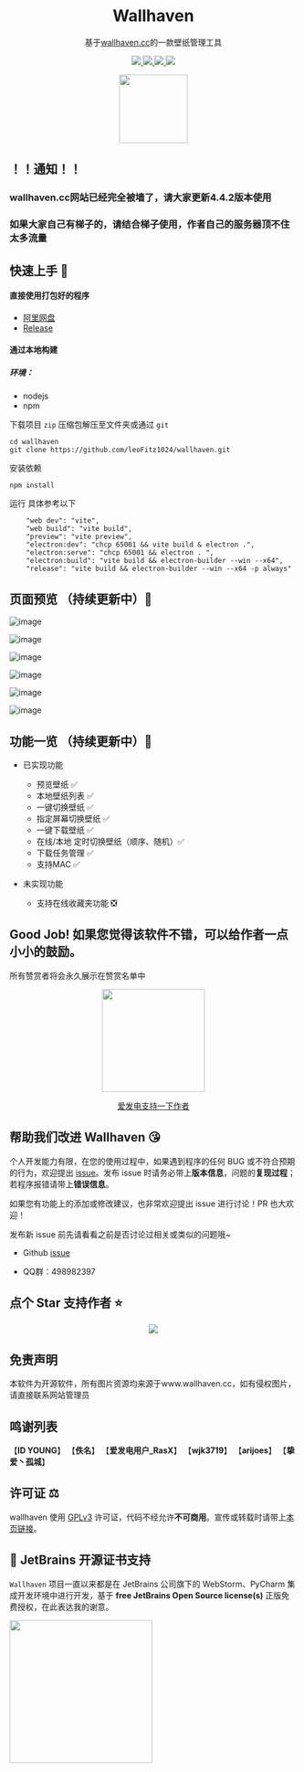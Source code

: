 <h1 align='center'>
  Wallhaven
</h1>

<p align='center'>
  基于<a href="https://wallhaven.cc">wallhaven.cc</a>的一款壁纸管理工具
</p>

<p align='center'>
  <a href="https://github.com/leoFitz1024/wallhaven/blob/master-4.0.0/LICENSE">
    <img src="https://img.shields.io/github/license/leoFitz1024/wallhaven?style=flat&label=License">
  </a>
  <a href="https://github.com/leoFitz1024/wallhaven/forks">
    <img src="https://img.shields.io/github/forks/leoFitz1024/wallhaven?style=flat&label=Forks">
  </a>
  <a href="https://github.com/leoFitz1024/wallhaven/stargazers">
    <img src="https://img.shields.io/github/stars/leoFitz1024/wallhaven?style=flat&label=Stars">
  </a>
  <a href="https://github.com/leoFitz1024/wallhaven/releases">
    <img src="https://img.shields.io/github/downloads/leoFitz1024/wallhaven/total?style=flat&label=Downloads">
  </a>
</p>

<p align='center'>
  <img width="120px" src="https://github.com/leoFitz1024/wallhaven/blob/master-4.0.0/logo.png">
</p>

## ！！通知！！
### wallhaven.cc网站已经完全被墙了，请大家更新4.4.2版本使用
### 如果大家自己有梯子的，请结合梯子使用，作者自己的服务器顶不住太多流量

## 快速上手 🤗
#### 直接使用打包好的程序
- [阿里网盘](https://www.aliyundrive.com/s/Jy3dWEDUcyi)
- [Release](https://github.com/leoFitz1024/wallhaven/releases/latest)

#### 通过本地构建
##### 环境：
  - nodejs
  - npm 

下载项目 `zip` 压缩包解压至文件夹或通过 `git`
```shell
cd wallhaven
git clone https://github.com/leoFitz1024/wallhaven.git
```
安装依赖
```shell
npm install
```
运行 具体参考以下
```shell
    "web dev": "vite",
    "web build": "vite build",
    "preview": "vite preview",
    "electron:dev": "chcp 65001 && vite build & electron .",
    "electron:serve": "chcp 65001 && electron . ",
    "electron:build": "vite build && electron-builder --win --x64",
    "release": "vite build && electron-builder --win --x64 -p always"
```
## 页面预览 （持续更新中）🥰
![image](https://github.com/leoFitz1024/wallhaven/assets/29174699/edbe0f62-72e7-410b-8b0a-c4712a2a97be)

![image](https://github.com/leoFitz1024/wallhaven/assets/29174699/409f63f9-1d31-4ad2-bf07-d00edf651cde)

![image](https://github.com/leoFitz1024/wallhaven/assets/29174699/9ca6d4a6-53ce-480a-b1e5-af250b20372f)

![image](https://github.com/leoFitz1024/wallhaven/assets/29174699/f2fbea33-db27-425c-852f-07a66438f1bc)

![image](https://github.com/leoFitz1024/wallhaven/assets/29174699/2e13acbb-adcf-41bb-ae0e-d783c6bad30e)

![image](https://github.com/leoFitz1024/wallhaven/assets/29174699/40ceb5c3-b4a5-4d33-8fc3-a019059a8ac6)






## 功能一览 （持续更新中）🥰
- 已实现功能
  - 预览壁纸 ✅
  - 本地壁纸列表 ✅
  - 一键切换壁纸 ✅
  - 指定屏幕切换壁纸 ✅
  - 一键下载壁纸 ✅
  - 在线/本地 定时切换壁纸（顺序、随机）✅
  - 下载任务管理 ✅
  - 支持MAC ✅

- 未实现功能
  - 支持在线收藏夹功能 ❎
 

## Good Job! 如果您觉得该软件不错，可以给作者一点小小的鼓励。
所有赞赏者将会永久展示在赞赏名单中

<p align='center'>
  <img width="180px" src="https://github.com/leoFitz1024/wallhaven/blob/master-4.0.0/wxzs.jpg">
</p>

<p align='center'>
  <a href="https://afdian.net/a/wallhaven">爱发电支持一下作者</a>
</p>

## 帮助我们改进 Wallhaven 😘
  
个人开发能力有限，在您的使用过程中，如果遇到程序的任何 BUG 或不符合预期的行为，欢迎提出 [issue](https://github.com/leoFitz1024/wallhaven/issues)。发布 issue 时请务必带上**版本信息**，问题的**复现过程**；若程序报错请带上**错误信息**。

如果您有功能上的添加或修改建议，也非常欢迎提出 issue 进行讨论！PR 也大欢迎！

发布新 issue 前先请看看之前是否讨论过相关或类似的问题哦~ 

- Github [issue](https://github.com/leoFitz1024/wallhaven/issues)

- QQ群：498982397

## 点个 Star 支持作者 ⭐
<!-- ![](https://api.star-history.com/svg?repos=leoFitz1024/wallhaven&type=Date) -->
<p align='center'>
  <img src="https://api.star-history.com/svg?repos=leoFitz1024/wallhaven&type=Date">
</p>

## 免责声明
本软件为开源软件，所有图片资源均来源于www.wallhaven.cc，如有侵权图片，请直接联系网站管理员

## 鸣谢列表
  【<strong>ID YOUNG</strong>】
  【<strong>佚名</strong>】
  【<strong>爱发电用户_RasX</strong>】
  【<strong>wjk3719</strong>】
  【<strong>arijoes</strong>】
  【<strong>挚爱丶孤城</strong>】

## 许可证 ⚖️
wallhaven 使用 [GPLv3](https://github.com/leoFitz1024/wallhaven/blob/master-4.0.0/LICENSE) 许可证，代码不经允许**不可商用**。宣传或转载时请带上[本页链接](https://github.com/leoFitz1024/wallhaven)。

## 🔋 JetBrains 开源证书支持

`Wallhaven` 项目一直以来都是在 JetBrains 公司旗下的 WebStorm、PyCharm 集成开发环境中进行开发，基于 **free JetBrains Open Source license(s)** 正版免费授权，在此表达我的谢意。

<a href="https://www.jetbrains.com/?from=Wallhaven" target="_blank">
<img src="https://resources.jetbrains.com/storage/products/company/brand/logos/jb_beam.png?_gl=1*uuea04*_ga*NjI1NDY3NTA5LjE2NDY4MTYyNzU.*_ga_9J976DJZ68*MTY1MzYzNDU0Ni4zLjEuMTY1MzYzNDgwNC42MA..&_ga=2.233490974.1041456340.1653552668-625467509.1646816275" width="250" align="middle"/>
</a>  
